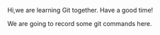 Hi,we are learning Git together.
Have a good time!

We are going to record some git commands here.


